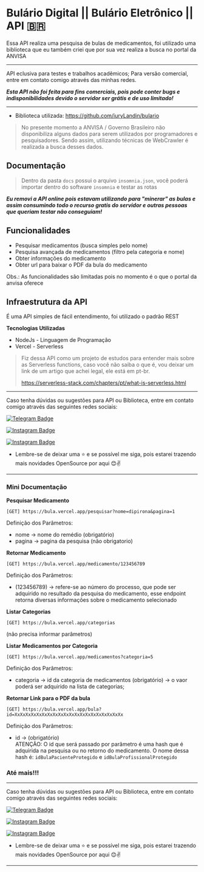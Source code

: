 # Bulário Digital || Bulário Eletrônico || API 🇧🇷

Essa API realiza uma pesquisa de bulas de medicamentos, foi utilizado uma biblioteca que eu também criei que por sua vez realiza a busca no portal da ANVISA

---
API eclusiva para testes e trabalhos acadêmicos;
Para versão comercial, entre em contato comigo através das minhas redes.

___Esta API não foi feita para fins comerciais, pois pode conter bugs e indisponibilidades devido o servidor ser grátis e de uso limitado!___

---

- Biblioteca utilizada: https://github.com/iuryLandin/bulario

> No presente momento a ANVISA / Governo Brasileiro não disponibiliza alguns dados para serem utilizados por programadores e pesquisadores. Sendo assim, utilizando técnicas de WebCrawler é realizada a busca desses dados.


## Documentação

> Dentro da pasta `docs` possui o arquivo `insomnia.json`, você poderá importar dentro do software `insomnia` e testar as rotas

___Eu removi a API online pois estavam utilizando para "minerar" as bulas e assim consumindo todo o recurso gratis do servidor e outras pessoas que queriam testar não conseguiam!___


## Funcionalidades
- Pesquisar medicamentos (busca simples pelo nome)
- Pesquisa avançada de medicamentos (filtro pela categoria e nome)
- Obter informações do medicamento
- Obter url para baixar o PDF da bula do medicamento

Obs.: As funcionalidades são limitadas pois no momento é o que o portal da anvisa oferece

## Infraestrutura da API

É uma API simples de fácil entendimento, foi utilizado o padrão REST

**Tecnologias Utilizadas**
- NodeJs - Linguagem de Programação
- Vercel - Serverless


> Fiz dessa API como um projeto de estudos para entender mais sobre as Serverless functions, caso você não saiba o que é, vou deixar um link de um artigo que achei legal, ele está em pt-br.
>
> https://serverless-stack.com/chapters/pt/what-is-serverless.html

----
Caso tenha dúvidas ou sugestões para API ou Biblioteca, entre em contato comigo através das seguintes redes sociais:

[![Telegram Badge](https://img.shields.io/badge/Telegram-2CA5E0?style=for-the-badge&logo=telegram&logoColor=white)](https://t.me/iurylandin) 

[![Instagram Badge](https://img.shields.io/badge/Instagram-E4405F?style=for-the-badge&logo=instagram&logoColor=white)](https://www.instagram.com/iury.landin/) 

[![Instagram Badge](https://img.shields.io/badge/LinkedIn-0077B5?style=for-the-badge&logo=linkedin&logoColor=white)](https://www.linkedin.com/in/iury-landin-b94b74133/)


- Lembre-se de deixar uma ⭐ e se possível me siga, pois estarei trazendo mais novidades OpenSource por aqui 😊✌
----


### Mini Documentação


**Pesquisar Medicamento**

`[GET] https://bula.vercel.app/pesquisar?nome=dipirona&pagina=1`

Definição dos Parâmetros:
- nome -> nome do remédio (obrigatório)
- pagina -> pagina da pesquisa (não obrigatorio)


**Retornar Medicamento**

`[GET] https://bula.vercel.app/medicamento/123456789`

Definição dos Parâmetros:
- (123456789) -> refere-se ao número do processo, que pode ser adquirido no resultado da pesquisa do medicamento, esse endpoint retorna diversas informações sobre o medicamento selecionado


**Listar Categorias**

`[GET] https://bula.vercel.app/categorias` 

(não precisa informar parâmetros)

**Listar Medicamentos por Categoria**

`[GET] https://bula.vercel.app/medicamentos?categoria=5` 

Definição dos Parâmetros:
- categoria -> id da categoria de medicamentos (obrigatório) -> o vaor poderá ser adquirido na lista de categorias;

**Retornar Link para o PDF da bula**

`[GET] https://bula.vercel.app/bula?id=XxXxXxXxXxXxXxXxXxXxXxXxXxXxXxXxXxXxXxXx`

Definição dos Parâmetros:
- id -> (obrigatório)<br />
ATENÇÃO: O id que será passado por parâmetro é uma hash que é adquirida na pesquisa ou no retorno do medicamento. O nome dessa hash é: `idBulaPacienteProtegido` e `idBulaProfissionalProtegido`


### Até mais!!!

----
Caso tenha dúvidas ou sugestões para API ou Biblioteca, entre em contato comigo através das seguintes redes sociais:

[![Telegram Badge](https://img.shields.io/badge/Telegram-2CA5E0?style=for-the-badge&logo=telegram&logoColor=white)](https://t.me/iurylandin) 

[![Instagram Badge](https://img.shields.io/badge/Instagram-E4405F?style=for-the-badge&logo=instagram&logoColor=white)](https://www.instagram.com/iury.landin/) 

[![Instagram Badge](https://img.shields.io/badge/LinkedIn-0077B5?style=for-the-badge&logo=linkedin&logoColor=white)](https://www.linkedin.com/in/iury-landin-b94b74133/)

- Lembre-se de deixar uma ⭐ e se possível me siga, pois estarei trazendo mais novidades OpenSource por aqui 😊✌
----
